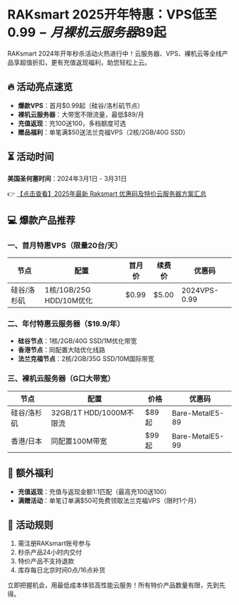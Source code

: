 # RAKsmart 2025开年特惠：VPS低至$0.99-月 裸机云服务器$89起

RAKsmart 2024年开年秒杀活动火热进行中！云服务器、VPS、裸机云等全线产品享超值折扣，更有充值返现福利，助您轻松上云。

## 🔥 活动亮点速览
- **爆款VPS**：首月$0.99起（硅谷/洛杉矶节点）
- **裸机云服务器**：大带宽不限流量，最低$89/月
- **充值返现**：充100送100，多档额度可选
- **赠品福利**：单笔满$50送法兰克福VPS（2核/2GB/40G SSD）

## ⏳ 活动时间
**美国圣何塞时间**：2024年3月1日 - 3月31日

👉 [【点击查看】2025年最新 Raksmart 优惠码及特价云服务器方案汇总](https://bit.ly/raksmart)

## 💻 爆款产品推荐
### 一、首月特惠VPS（限量20台/天）
| 节点       | 配置                     | 首月价 | 续费价 | 优惠码       |
|------------|--------------------------|--------|--------|--------------|
| 硅谷/洛杉矶 | 1核/1GB/25G HDD/10M优化 | $0.99  | $5.00  | 2024VPS-0.99 |

### 二、年付特惠云服务器（$19.9/年）
- **硅谷节点**：1核/2GB/40G SSD/1M优化带宽
- **香港节点**：同配置大陆优化线路
- **法兰克福节点**：2核/2GB/35G SSD/10M国际带宽

### 三、裸机云服务器（G口大带宽）
| 节点       | 配置                     | 价格    | 优惠码           |
|------------|--------------------------|---------|------------------|
| 硅谷/洛杉矶 | 32GB/1T HDD/1000M不限流 | $89起  | Bare-MetalE5-89  |
| 香港/日本   | 同配置100M带宽          | $99起  | Bare-MetalE5-99  |

## 🎁 额外福利
- **充值返现**：充值与返现金额1:1匹配（最高充100送100）
- **满赠活动**：单笔订单满$50可免费领取法兰克福VPS（限时1个月）

## 📝 活动规则
1. 需注册RAKsmart账号参与
2. 秒杀产品24小时内交付
3. 特价产品不支持退款
4. 库存每日北京时间0点/16点补货

立即把握机会，用最低成本体验高性能云服务！所有特价产品数量有限，先到先得。
